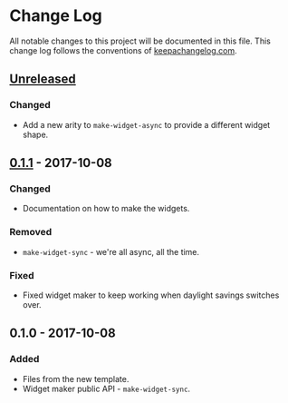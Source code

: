 # Change Log
All notable changes to this project will be documented in this file. This change log follows the conventions of [keepachangelog.com](http://keepachangelog.com/).

## [Unreleased]
### Changed
- Add a new arity to `make-widget-async` to provide a different widget shape.

## [0.1.1] - 2017-10-08
### Changed
- Documentation on how to make the widgets.

### Removed
- `make-widget-sync` - we're all async, all the time.

### Fixed
- Fixed widget maker to keep working when daylight savings switches over.

## 0.1.0 - 2017-10-08
### Added
- Files from the new template.
- Widget maker public API - `make-widget-sync`.

[Unreleased]: https://github.com/your-name/ccapi/compare/0.1.1...HEAD
[0.1.1]: https://github.com/your-name/ccapi/compare/0.1.0...0.1.1
